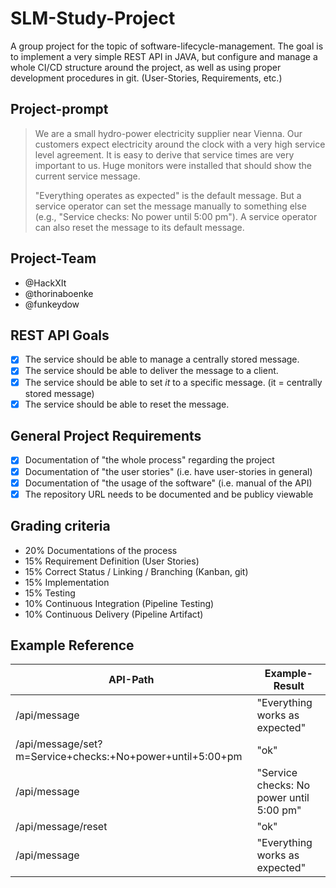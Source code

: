 # SLM-Study-Project

A group project for the topic of software-lifecycle-management.
The goal is to implement a very simple REST API in JAVA, but configure and manage a whole CI/CD structure around the
project, as well as using proper development procedures in git. (User-Stories, Requirements, etc.)

## Project-prompt

> We are a small hydro-power electricity supplier near Vienna. Our customers expect electricity around the clock with a
> very high service level agreement. It is easy to derive that service times are very important to us. Huge monitors were
> installed that should show the current service message.
>
> "Everything operates as expected" is the default message. But a service operator can set the message manually to
> something else (e.g., "Service checks: No power until 5:00 pm"). A service operator can also reset the message to its
> default message.

## Project-Team

- @HackXIt
- @thorinaboenke
- @funkeydow

## REST API Goals

- [x] The service should be able to manage a centrally stored message.
- [x] The service should be able to deliver the message to a client.
- [x] The service should be able to set _it_ to a specific message. (it = centrally stored message)
- [x] The service should be able to reset the message.

## General Project Requirements

- [x] Documentation of "the whole process" regarding the project
- [x] Documentation of "the user stories" (i.e. have user-stories in general)
- [x] Documentation of "the usage of the software" (i.e. manual of the API)
- [x] The repository URL needs to be documented and be publicy viewable

## Grading criteria

- 20% Documentations of the process
- 15% Requirement Definition (User Stories)
- 15% Correct Status / Linking / Branching (Kanban, git)
- 15% Implementation
- 15% Testing
- 10% Continuous Integration (Pipeline Testing)
- 10% Continuous Delivery (Pipeline Artifact)

## Example Reference

| API-Path                                                  | Example-Result                           |
|-----------------------------------------------------------|------------------------------------------|
| /api/message                                              | "Everything works as expected"           |
| /api/message/set?m=Service+checks:+No+power+until+5:00+pm | "ok"                                     |
| /api/message                                              | "Service checks: No power until 5:00 pm" |
| /api/message/reset                                        | "ok"                                     |
| /api/message                                              | "Everything works as expected"           |


